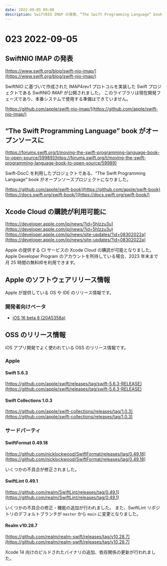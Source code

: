 ```yaml
---
date: 2022-09-05 09:00
description: SwiftNIO IMAP の発表、“The Swift Programming Language” book がオープンソースに、Xcode Cloud の購読が利用可能に、Swift 5.6.3 リリース、ほか
---
```

# 023 2022-09-05

## SwiftNIO IMAP の発表

[https://www.swift.org/blog/swift-nio-imap/](https://www.swift.org/blog/swift-nio-imap/)

SwiftNIO に基づいて作成された IMAP4rev1 プロトコルを実装した Swift プロジェクトである SwiftNIO IMAP が公開されました。
このライブラリは現在開発フェーズであり、本番システムで使用する準備はできていません。

[https://github.com/apple/swift-nio-imap/](https://github.com/apple/swift-nio-imap/)

## “The Swift Programming Language” book がオープンソースに

[https://forums.swift.org/t/moving-the-swift-programming-language-book-to-open-source/59989](https://forums.swift.org/t/moving-the-swift-programming-language-book-to-open-source/59989)

Swift-DocC を利用したプロジェクトである、“The Swift Programming Language” book がオープンソースプロジェクトになりました。

[https://github.com/apple/swift-book](https://github.com/apple/swift-book)
[https://docs.swift.org/swift-book/](https://docs.swift.org/swift-book/)

## Xcode Cloud の購読が利用可能に

[https://developer.apple.com/jp/news/?id=5hlzzu3u](https://developer.apple.com/jp/news/?id=5hlzzu3u)
[https://developer.apple.com/jp/news/site-updates/?id=08302022a](https://developer.apple.com/jp/news/site-updates/?id=08302022a)

Apple の提供する CI サービスの Xcode Cloud の購読が可能となりました。
Apple Developer Program のアカウントを所持している場合、2023 年末まで月 25 時間の無料枠を利用できます。

## Apple のソフトウェアリリース情報

Apple が提供している OS や IDE のリリース情報です。

### 開発者向けベータ

- [iOS 16 beta 8 (20A5358a)](https://developer.apple.com/news/releases/?id=08292022a)

## OSS のリリース情報

iOS アプリ開発でよく使われている OSS のリリース情報です。

### Apple

#### Swift 5.6.3

[https://github.com/apple/swift/releases/tag/swift-5.6.3-RELEASE](https://github.com/apple/swift/releases/tag/swift-5.6.3-RELEASE)

#### Swift Collections 1.0.3

[https://github.com/apple/swift-collections/releases/tag/1.0.3](https://github.com/apple/swift-collections/releases/tag/1.0.3)

### サードパーティ

#### SwiftFormat 0.49.18

[https://github.com/nicklockwood/SwiftFormat/releases/tag/0.49.18](https://github.com/nicklockwood/SwiftFormat/releases/tag/0.49.18)

いくつかの不具合が修正されました。

#### SwiftLint 0.49.1

[https://github.com/realm/SwiftLint/releases/tag/0.49.1](https://github.com/realm/SwiftLint/releases/tag/0.49.1)

いくつかの不具合の修正・機能の追加が行われました。
また、SwiftLint リポジトリのデフォルトブランチが `master` から `main` に変更となりました。

#### Realm v10.28.7

[https://github.com/realm/realm-swift/releases/tag/v10.28.7](https://github.com/realm/realm-swift/releases/tag/v10.28.7)

Xcode 14 向けのビルドされたバイナリの追加、依存関係の更新が行われました。
